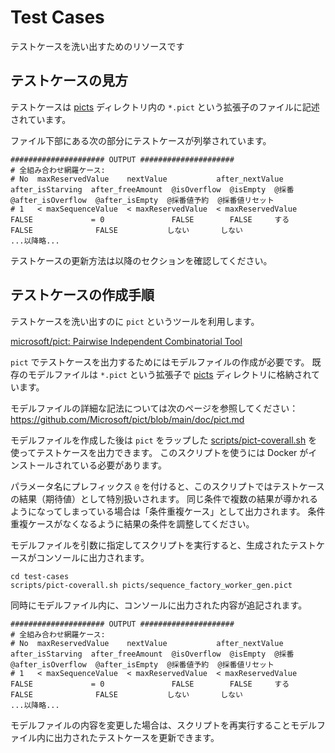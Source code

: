 # Test Cases

テストケースを洗い出すためのリソースです

## テストケースの見方

テストケースは [picts](./picts) ディレクトリ内の `*.pict` という拡張子のファイルに記述されています。

ファイル下部にある次の部分にテストケースが列挙されています。

```
##################### OUTPUT #####################
# 全組み合わせ網羅ケース:
# No  maxReservedValue    nextValue           after_nextValue     after_isStarving  after_freeAmount  @isOverflow  @isEmpty  @採番   @after_isOverflow  @after_isEmpty  @採番値予約  @採番値リセット
# 1   < maxSequenceValue  < maxReservedValue  < maxReservedValue  FALSE             = 0               FALSE        FALSE     する    FALSE              FALSE           しない       しない
...以降略...
```

テストケースの更新方法は以降のセクションを確認してください。

## テストケースの作成手順

テストケースを洗い出すのに `pict` というツールを利用します。

[microsoft/pict: Pairwise Independent Combinatorial Tool](https://github.com/microsoft/pict)

`pict` でテストケースを出力するためにはモデルファイルの作成が必要です。
既存のモデルファイルは  `*.pict` という拡張子で [picts](./picts) ディレクトリに格納されています。

モデルファイルの詳細な記法については次のページを参照してください：
https://github.com/Microsoft/pict/blob/main/doc/pict.md

モデルファイルを作成した後は `pict` をラップした [scripts/pict-coverall.sh](scripts/pict-coverall.sh) を使ってテストケースを出力できます。
このスクリプトを使うには Docker がインストールされている必要があります。

パラメータ名にプレフィックス `@` を付けると、このスクリプトではテストケースの結果（期待値）として特別扱いされます。
同じ条件で複数の結果が導かれるようになってしまっている場合は「条件重複ケース」として出力されます。
条件重複ケースがなくなるように結果の条件を調整してください。

モデルファイルを引数に指定してスクリプトを実行すると、生成されたテストケースがコンソールに出力されます。

```shell
cd test-cases
scripts/pict-coverall.sh picts/sequence_factory_worker_gen.pict
```

同時にモデルファイル内に、コンソールに出力された内容が追記されます。

```
##################### OUTPUT #####################
# 全組み合わせ網羅ケース:
# No  maxReservedValue    nextValue           after_nextValue     after_isStarving  after_freeAmount  @isOverflow  @isEmpty  @採番   @after_isOverflow  @after_isEmpty  @採番値予約  @採番値リセット
# 1   < maxSequenceValue  < maxReservedValue  < maxReservedValue  FALSE             = 0               FALSE        FALSE     する    FALSE              FALSE           しない       しない
...以降略...
```

モデルファイルの内容を変更した場合は、スクリプトを再実行することモデルファイル内に出力されたテストケースを更新できます。
